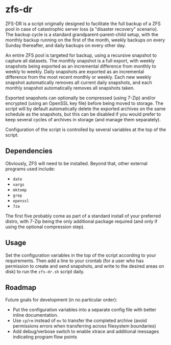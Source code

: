 # zfs-dr

ZFS-DR is a script originally designed to facilitate the full backup of a ZFS pool in case of catastrophic server loss (a "disaster recovery" scenario). The backup cycle is a standard grandparent-parent-child setup, with the monthly backup running on the first of the month, weekly backups on every Sunday thereafter, and daily backups on every other day.

An entire ZFS pool is targeted for backup, using a recursive snapshot to capture all datasets. The monthly snapshot is a full export, with weekly snapshots being exported as an incremental difference from monthly to weekly to weekly. Daily snapshots are exported as an incremental difference from the most recent monthly or weekly. Each new weekly snapshot automatically removes all current daily snapshots, and each monthly snapshot automatically removes all snapshots taken.

Exported snapshots can optionally be compressed (using 7-Zip) and/or encrypted (using an OpenSSL key file) before being moved to storage. The script will by default automatically delete the exported archives on the same schedule as the snapshots, but this can be disabled if you would prefer to keep several cycles of archives in storage (and manage them separately).

Configuration of the script is controlled by several variables at the top of the script.

## Dependencies

Obviously, ZFS will need to be installed. Beyond that, other external programs used include:
- `date`
- `xargs`
- `mktemp`
- `grep`
- `openssl`
- `7za`

The first five probably come as part of a standard install of your preferred distro, with 7-Zip being the only additional package required (and only if using the optional compression step).

## Usage

Set the configuration variables in the top of the script according to your requirements. Then add a line to your crontab (for a user who has permission to create and send snapshots, and write to the desired areas on disk) to run the `zfs-dr.sh` script daily.

## Roadmap

Future goals for development (in no particular order):
- Put the configuration variables into a separate config file with better inline documentation.
- Use `cp`/`rm` instead of `mv` to transfer the completed archive (avoid permissions errors when transferring across filesystem boundaries)
- Add debug/verbose switch to enable xtrace and additional messages indicating program flow points
